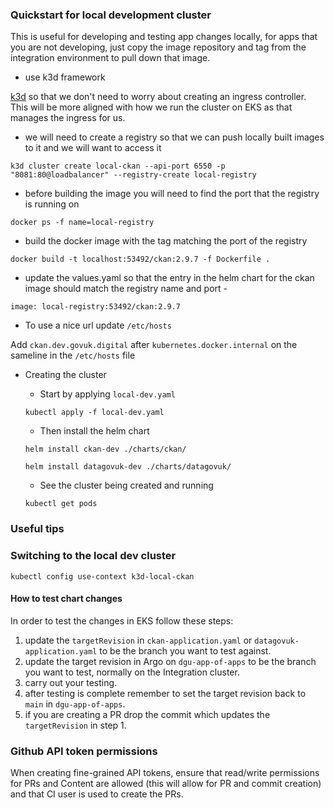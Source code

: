 ### Quickstart for local development cluster

This is useful for developing and testing app changes locally, for apps that you are not developing, just copy the image repository and tag from the integration environment to pull down that image.

- use k3d framework

[k3d](https://k3d.io/v5.4.6/) so that we don't need to worry about creating an ingress controller. This will be more aligned with how we run the cluster on EKS as that manages the ingress for us.

  - we will need to create a registry so that we can push locally built images to it and we will want to access it

`k3d cluster create local-ckan --api-port 6550 -p "8081:80@loadbalancer" --registry-create local-registry`

  - before building the image you will need to find the port that the registry is running on 

`docker ps -f name=local-registry`

  - build the docker image with the tag matching the port of the registry

`docker build -t localhost:53492/ckan:2.9.7 -f Dockerfile .`

  - update the values.yaml so that the entry in the helm chart for the ckan image should match the registry name and port - 

`image: local-registry:53492/ckan:2.9.7`

- To use a nice url update `/etc/hosts` 

Add `ckan.dev.govuk.digital` after `kubernetes.docker.internal` on the sameline in the `/etc/hosts` file

- Creating the cluster

  - Start by applying `local-dev.yaml`

  `kubectl apply -f local-dev.yaml`

  - Then install the helm chart

  `helm install ckan-dev ./charts/ckan/`

  `helm install datagovuk-dev ./charts/datagovuk/`

  - See the cluster being created and running

  `kubectl get pods`

### Useful tips

### Switching to the local dev cluster

  `kubectl config use-context k3d-local-ckan`

#### How to test chart changes

In order to test the changes in EKS follow these steps:

1. update the `targetRevision` in `ckan-application.yaml` or `datagovuk-application.yaml` to be the branch you want to test against.
1. update the target revision in Argo on `dgu-app-of-apps` to be the branch you want to test, normally on the Integration cluster.
1. carry out your testing.
1. after testing is complete remember to set the target revision back to `main` in `dgu-app-of-apps`.
1. if you are creating a PR drop the commit which updates the `targetRevision` in step 1.

### Github API token permissions

When creating fine-grained API tokens, ensure that read/write permissions for PRs and Content are allowed (this will allow for PR and commit creation) and that CI user is used to create the PRs.
